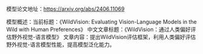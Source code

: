 模型论文地址：https://arxiv.org/abs/2406.11069

模型概述：当前标题：《WildVision: Evaluating Vision-Language Models in the Wild with Human Preferences》
中文文章标题：《WildVision：通过人类偏好评估野外视觉-语言模型》
文章内容：提出WildVision评估框架，利用人类偏好评估野外视觉-语言模型性能，提高模型泛化能力。
